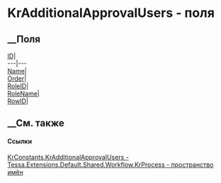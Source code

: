 # KrAdditionalApprovalUsers - поля
##  __Поля
[ID](F_Tessa_Extensions_Default_Shared_Workflow_KrProcess_KrConstants_KrAdditionalApprovalUsers_ID.htm)|  
---|---  
[Name](F_Tessa_Extensions_Default_Shared_Workflow_KrProcess_KrConstants_KrAdditionalApprovalUsers_Name.htm)|  
[Order](F_Tessa_Extensions_Default_Shared_Workflow_KrProcess_KrConstants_KrAdditionalApprovalUsers_Order.htm)|  
[RoleID](F_Tessa_Extensions_Default_Shared_Workflow_KrProcess_KrConstants_KrAdditionalApprovalUsers_RoleID.htm)|  
[RoleName](F_Tessa_Extensions_Default_Shared_Workflow_KrProcess_KrConstants_KrAdditionalApprovalUsers_RoleName.htm)|  
[RowID](F_Tessa_Extensions_Default_Shared_Workflow_KrProcess_KrConstants_KrAdditionalApprovalUsers_RowID.htm)|  
## __См. также
#### Ссылки
[KrConstants.KrAdditionalApprovalUsers -
](T_Tessa_Extensions_Default_Shared_Workflow_KrProcess_KrConstants_KrAdditionalApprovalUsers.htm)
[Tessa.Extensions.Default.Shared.Workflow.KrProcess - пространство
имён](N_Tessa_Extensions_Default_Shared_Workflow_KrProcess.htm)
